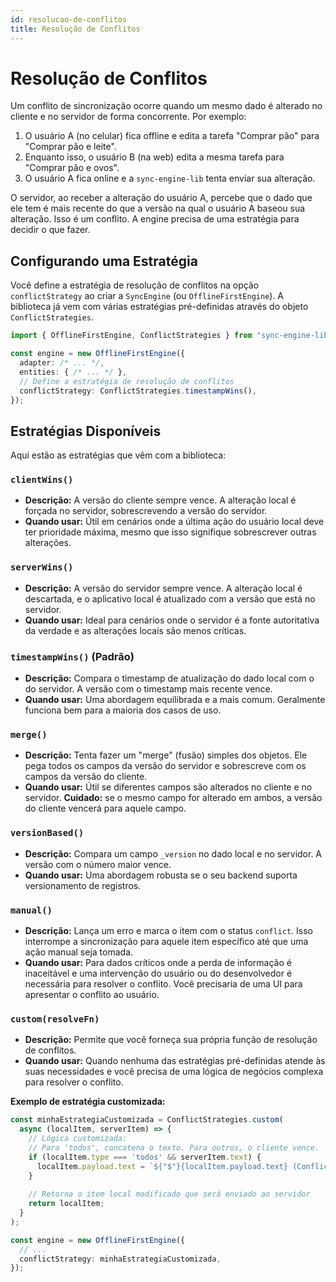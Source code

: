 ```yaml
---
id: resolucao-de-conflitos
title: Resolução de Conflitos
---
```


# Resolução de Conflitos

Um conflito de sincronização ocorre quando um mesmo dado é alterado no cliente e no servidor de forma concorrente. Por exemplo:

1.  O usuário A (no celular) fica offline e edita a tarefa "Comprar pão" para "Comprar pão e leite".
2.  Enquanto isso, o usuário B (na web) edita a mesma tarefa para "Comprar pão e ovos".
3.  O usuário A fica online e a `sync-engine-lib` tenta enviar sua alteração.

O servidor, ao receber a alteração do usuário A, percebe que o dado que ele tem é mais recente do que a versão na qual o usuário A baseou sua alteração. Isso é um conflito. A engine precisa de uma estratégia para decidir o que fazer.

## Configurando uma Estratégia

Você define a estratégia de resolução de conflitos na opção `conflictStrategy` ao criar a `SyncEngine` (ou `OfflineFirstEngine`). A biblioteca já vem com várias estratégias pré-definidas através do objeto `ConflictStrategies`.

```typescript
import { OfflineFirstEngine, ConflictStrategies } from "sync-engine-lib";

const engine = new OfflineFirstEngine({
  adapter: /* ... */,
  entities: { /* ... */ },
  // Define a estratégia de resolução de conflitos
  conflictStrategy: ConflictStrategies.timestampWins(),
});
```

## Estratégias Disponíveis

Aqui estão as estratégias que vêm com a biblioteca:

### `clientWins()`
- **Descrição:** A versão do cliente sempre vence. A alteração local é forçada no servidor, sobrescrevendo a versão do servidor.
- **Quando usar:** Útil em cenários onde a última ação do usuário local deve ter prioridade máxima, mesmo que isso signifique sobrescrever outras alterações.

### `serverWins()`
- **Descrição:** A versão do servidor sempre vence. A alteração local é descartada, e o aplicativo local é atualizado com a versão que está no servidor.
- **Quando usar:** Ideal para cenários onde o servidor é a fonte autoritativa da verdade e as alterações locais são menos críticas.

### `timestampWins()` (Padrão)
- **Descrição:** Compara o timestamp de atualização do dado local com o do servidor. A versão com o timestamp mais recente vence.
- **Quando usar:** Uma abordagem equilibrada e a mais comum. Geralmente funciona bem para a maioria dos casos de uso.

### `merge()`
- **Descrição:** Tenta fazer um "merge" (fusão) simples dos objetos. Ele pega todos os campos da versão do servidor e sobrescreve com os campos da versão do cliente.
- **Quando usar:** Útil se diferentes campos são alterados no cliente e no servidor. **Cuidado:** se o mesmo campo for alterado em ambos, a versão do cliente vencerá para aquele campo.

### `versionBased()`
- **Descrição:** Compara um campo `_version` no dado local e no servidor. A versão com o número maior vence.
- **Quando usar:** Uma abordagem robusta se o seu backend suporta versionamento de registros.

### `manual()`
- **Descrição:** Lança um erro e marca o item com o status `conflict`. Isso interrompe a sincronização para aquele item específico até que uma ação manual seja tomada.
- **Quando usar:** Para dados críticos onde a perda de informação é inaceitável e uma intervenção do usuário ou do desenvolvedor é necessária para resolver o conflito. Você precisaria de uma UI para apresentar o conflito ao usuário.

### `custom(resolveFn)`
- **Descrição:** Permite que você forneça sua própria função de resolução de conflitos.
- **Quando usar:** Quando nenhuma das estratégias pré-definidas atende às suas necessidades e você precisa de uma lógica de negócios complexa para resolver o conflito.

**Exemplo de estratégia customizada:**

```typescript
const minhaEstrategiaCustomizada = ConflictStrategies.custom(
  async (localItem, serverItem) => {
    // Lógica customizada:
    // Para 'todos', concatena o texto. Para outros, o cliente vence.
    if (localItem.type === 'todos' && serverItem.text) {
      localItem.payload.text = `${"$"}{localItem.payload.text} (Conflict: ${"$"}{serverItem.text})`;
    }
    
    // Retorna o item local modificado que será enviado ao servidor
    return localItem;
  }
);

const engine = new OfflineFirstEngine({
  // ...
  conflictStrategy: minhaEstrategiaCustomizada,
});
```
